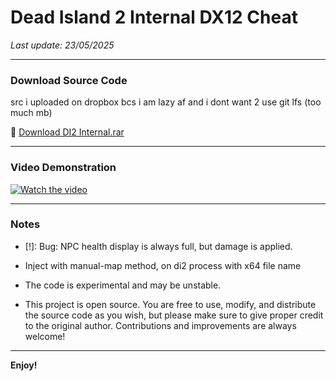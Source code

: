 # Dead Island 2 Internal DX12 Cheat

_Last update: 23/05/2025_

---

### Download Source Code

src i uploaded on dropbox bcs i am lazy af and i dont want 2 use git lfs (too much mb)


🔗 [Download DI2 Internal.rar](https://www.dropbox.com/scl/fi/ee7b82bgualibhzaar5ho/di2internal.rar?rlkey=tsh0vzqr3ls60a9l1zohesze5&st=2xbx055j&dl=0)

---

### Video Demonstration

[![Watch the video](https://img.youtube.com/vi/NvZEMY8QXhQ/0.jpg)](https://www.youtube.com/watch?v=NvZEMY8QXhQ)

---

### Notes

- [!]: Bug: NPC health display is always full, but damage is applied.

- Inject with manual-map method, on di2 process with x64 file name
- The code is experimental and may be unstable.
- This project is open source. You are free to use, modify, and distribute the source code as you wish, but please make sure to give proper credit to the original author. Contributions and improvements are always welcome!



---

**Enjoy!**

